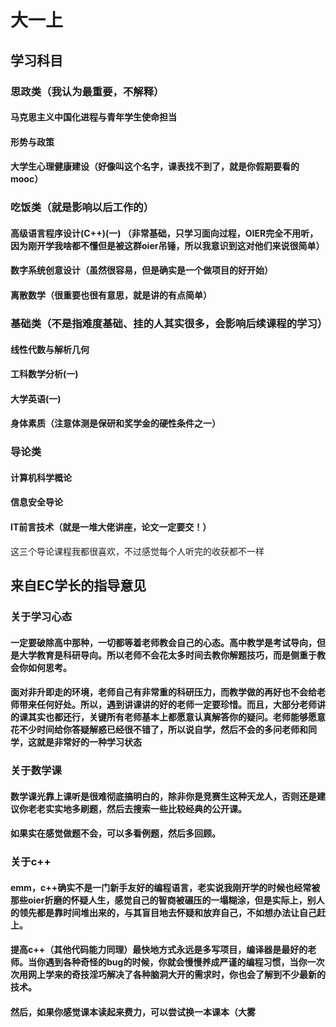 # 大一上
## 学习科目
### 思政类（我认为最重要，不解释）

#### 马克思主义中国化进程与青年学生使命担当
#### 形势与政策
#### 大学生心理健康建设（好像叫这个名字，课表找不到了，就是你假期要看的mooc）

### 吃饭类（就是影响以后工作的）

#### 高级语言程序设计(C++)(一) （非常基础，只学习面向过程，OIER完全不用听，因为刚开学我啥都不懂但是被这群oier吊锤，所以我意识到这对他们来说很简单）
#### 数字系统创意设计（虽然很容易，但是确实是一个做项目的好开始）
#### 离散数学（很重要也很有意思，就是讲的有点简单）

### 基础类（不是指难度基础、挂的人其实很多，会影响后续课程的学习）

#### 线性代数与解析几何
#### 工科数学分析(一)
#### 大学英语(一)
#### 身体素质（注意体测是保研和奖学金的硬性条件之一）

### 导论类

#### 计算机科学概论
#### 信息安全导论
#### IT前言技术（就是一堆大佬讲座，论文一定要交！）
这三个导论课程我都很喜欢，不过感觉每个人听完的收获都不一样


## 来自EC学长的指导意见
### 关于学习心态
#### 一定要破除高中那种，一切都等着老师教会自己的心态。高中教学是考试导向，但是大学教育是科研导向。所以老师不会花太多时间去教你解题技巧，而是侧重于教会你如何思考。
#### 面对非升即走的环境，老师自己有非常重的科研压力，而教学做的再好也不会给老师带来任何好处。所以，遇到讲课讲的好的老师一定要珍惜。而且，大部分老师讲的课其实也都还行，关键所有老师基本上都愿意认真解答你的疑问。老师能够愿意花不少时间给你答疑解惑已经很不错了，所以说自学，然后不会的多问老师和同学，这就是非常好的一种学习状态

### 关于数学课
#### 数学课光靠上课听是很难彻底搞明白的，除非你是竞赛生这种天龙人，否则还是建议你老老实实地多刷题，然后去搜索一些比较经典的公开课。
#### 如果实在感觉做题不会，可以多看例题，然后多回顾。

### 关于c++
#### emm，c++确实不是一门新手友好的编程语言，老实说我刚开学的时候也经常被那些oier折磨的怀疑人生，感觉自己的智商被碾压的一塌糊涂，但是实际上，别人的领先都是靠时间堆出来的，与其盲目地去怀疑和放弃自己，不如想办法让自己赶上。
#### 提高c++（其他代码能力同理）最快地方式永远是多写项目，编译器是最好的老师。当你遇到各种奇怪的bug的时候，你就会慢慢养成严谨的编程习惯，当你一次次用网上学来的奇技淫巧解决了各种脑洞大开的需求时，你也会了解到不少最新的技术。
#### 然后，如果你感觉课本读起来费力，可以尝试换一本课本（大雾





